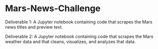# Mars-News-Challenge

Deliverable 1: A Jupyter notebook containing code that scrapes the Mars news titles and preview text.

Deliverable 2: A Jupyter notebook containing code that scrapes the Mars weather data and that cleans, visualizes, and analyzes that data.
